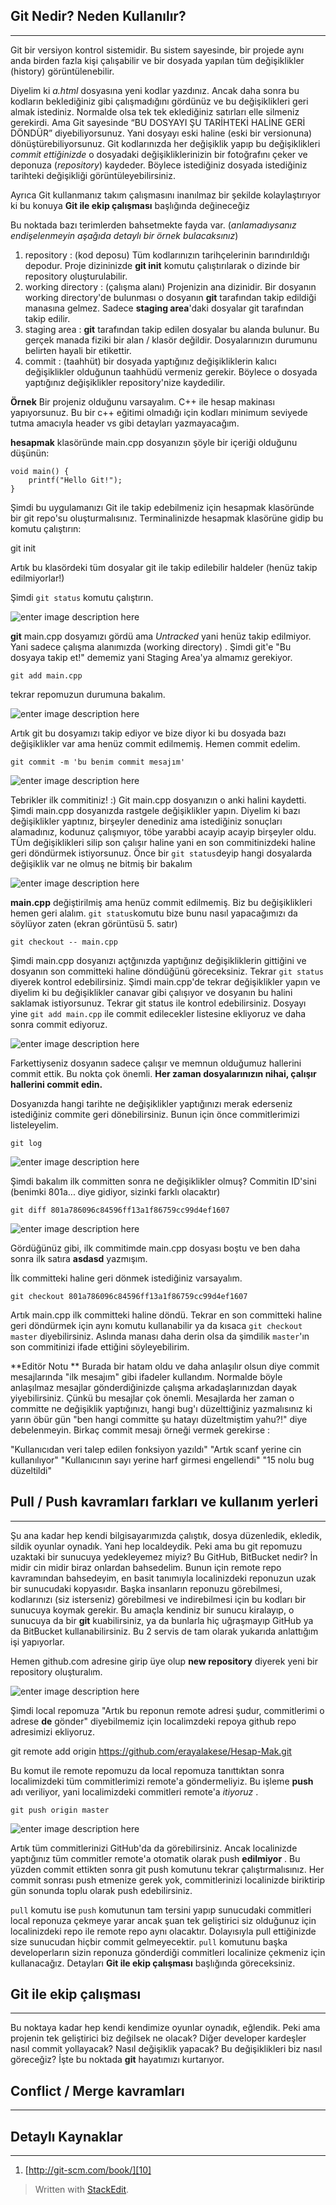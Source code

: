 Git Nedir? Neden Kullanılır?
----------------------------
----------
Git bir versiyon kontrol sistemidir. Bu sistem sayesinde, bir projede aynı anda birden fazla kişi
çalışabilir ve bir dosyada yapılan tüm değişiklikler (history) görüntülenebilir. 

Diyelim ki *a.html* dosyasına yeni kodlar yazdınız. Ancak daha sonra bu kodların beklediğiniz gibi çalışmadığını gördünüz ve bu değişiklikleri geri almak istediniz. Normalde olsa tek tek eklediğiniz satırları elle silmeniz  gerekirdi. Ama Git sayesinde “BU DOSYAYI ŞU TARİHTEKİ HALİNE GERİ DÖNDÜR” diyebiliyorsunuz. Yani dosyayı eski haline (eski bir versionuna) dönüştürebiliyorsunuz. Git kodlarınızda her değişiklik yapıp bu değişiklikleri *commit ettiğinizde* o dosyadaki değişikliklerinizin bir fotoğrafını çeker ve deponuza (*repository*) kaydeder. Böylece istediğiniz dosyada istediğiniz tarihteki değişikliği görüntüleyebilirsiniz.


Ayrıca Git kullanmanız takım çalışmasını inanılmaz bir şekilde kolaylaştırıyor ki bu konuya **Git ile ekip çalışması** başlığında değineceğiz

Bu noktada bazı terimlerden bahsetmekte fayda var.
(*anlamadıysanız endişelenmeyin aşağıda detaylı bir örnek bulacaksınız*)

 1. repository : (kod deposu) Tüm kodlarınızın tarihçelerinin barındırıldığı depodur. Proje dizininizde **git init** komutu çalıştırılarak o dizinde bir repository oluşturulabilir.
 2. working directory : (çalışma alanı) Projenizin ana dizinidir. Bir dosyanın working directory'de bulunması o dosyanın **git** tarafından takip edildiği manasına gelmez. Sadece **staging area**'daki dosyalar git tarafından takip edilir.
 3. staging area : **git** tarafından takip edilen dosyalar bu alanda bulunur. Bu gerçek manada fiziki bir alan / klasör değildir. Dosyalarınızın durumunu belirten hayali bir etikettir. 
 4. commit : (taahhüt) bir dosyada yaptığınız değişikliklerin kalıcı değişiklikler olduğunun taahhüdü vermeniz gerekir. Böylece o dosyada yaptığınız değişiklikler repository'nize kaydedilir.

**Örnek**
Bir projeniz olduğunu varsayalım. C++ ile hesap makinası yapıyorsunuz. Bu bir c++ eğitimi olmadığı için kodları minimum seviyede tutma amacıyla header vs gibi detayları yazmayacağım.

**hesapmak** klasöründe main.cpp dosyanızın şöyle bir içeriği olduğunu düşünün:

    void main() {
        printf("Hello Git!");
    }

Şimdi bu uygulamanızı Git ile takip edebilmeniz için hesapmak klasöründe bir git repo'su oluşturmalısınız. Terminalinizde hesapmak klasörüne gidip bu komutu çalıştırın:

git init

Artık bu klasördeki tüm dosyalar git ile takip edilebilir haldeler (henüz takip edilmiyorlar!)

Şimdi `git status` komutu çalıştırın.

![enter image description here][1]

**git** main.cpp dosyamızı gördü ama *Untracked* yani henüz takip edilmiyor. Yani sadece çalışma alanımızda (working directory) . Şimdi git'e "Bu dosyaya takip et!" dememiz yani Staging Area'ya almamız gerekiyor.

    git add main.cpp

tekrar repomuzun durumuna bakalım.

![enter image description here][2]

Artık git bu dosyamızı takip ediyor ve bize diyor ki bu dosyada bazı değişiklikler var ama henüz commit edilmemiş. Hemen commit edelim.

    git commit -m 'bu benim commit mesajım'

![enter image description here][3]

Tebrikler ilk commitiniz! :) Git main.cpp dosyanızın o anki halini kaydetti. Şimdi main.cpp dosyanızda rastgele değişiklikler yapın. Diyelim ki bazı değişiklikler yaptınız, birşeyler denediniz ama istediğiniz sonuçları alamadınız, kodunuz çalışmıyor, töbe yarabbi acayip acayip birşeyler oldu. TÜm değişiklikleri silip son çalışır haline yani en son commitinizdeki haline geri döndürmek istiyorsunuz. Önce bir `git status`deyip hangi dosyalarda değişiklik var ne olmuş ne bitmiş bir bakalım

![enter image description here][4]

**main.cpp** değiştirilmiş ama henüz commit edilmemiş. Biz bu değişiklikleri hemen geri alalım. `git status`komutu bize bunu nasıl yapacağımızı da söylüyor zaten (ekran görüntüsü 5. satır)

    git checkout -- main.cpp

Şimdi main.cpp dosyanızı açtğınızda yaptığınız değişikliklerin gittiğini ve dosyanın son committeki haline döndüğünü göreceksiniz. Tekrar `git status` diyerek kontrol edebilirsiniz. Şimdi main.cpp'de tekrar değişiklikler yapın ve diyelim ki bu değişiklikler canavar gibi çalışıyor ve dosyanın bu halini saklamak istiyorsunuz. Tekrar git status ile kontrol edebilirsiniz. Dosyayı yine `git add main.cpp` ile commit edilecekler listesine ekliyoruz ve daha sonra commit ediyoruz.

![enter image description here][5]

Farkettiyseniz dosyanın sadece çalışır ve memnun olduğumuz hallerini commit ettik. Bu nokta çok önemli. **Her zaman dosyalarınızın nihai, çalışır hallerini commit edin.** 

Dosyanızda hangi tarihte ne değişiklikler yaptığınızı merak ederseniz istediğiniz commite geri dönebilirsiniz. Bunun için önce commitlerimizi listeleyelim.

    git log

![enter image description here][6]

Şimdi bakalım ilk committen sonra ne değişiklikler olmuş? Commitin ID'sini (benimki 801a... diye gidiyor, sizinki farklı olacaktır)

    git diff 801a786096c84596ff13a1f86759cc99d4ef1607

![enter image description here][7]

Gördüğünüz gibi, ilk commitimde main.cpp dosyası boştu ve ben daha sonra ilk satıra **asdasd** yazmışım. 

İlk committeki haline geri dönmek istediğiniz varsayalım.

    git checkout 801a786096c84596ff13a1f86759cc99d4ef1607

Artık main.cpp ilk committeki haline döndü. Tekrar en son committeki haline geri döndürmek için aynı komutu kullanabilir ya da kısaca `git checkout master` diyebilirsiniz. Aslında manası daha derin olsa da şimdilik `master`'ın son commitinizi ifade ettiğini söyleyebilirim.

**Editör Notu **
Burada bir hatam oldu ve daha anlaşılır olsun diye commit mesajlarında "ilk mesajım" gibi ifadeler kullandım. Normalde böyle anlaşılmaz mesajlar gönderdiğinizde çalışma arkadaşlarınızdan dayak yiyebilirsiniz. Çünkü bu mesajlar çok önemli. Mesajlarda her zaman o committe ne değişiklik yaptığınızı, hangi bug'ı düzelttiğiniz yazmalısınız ki yarın öbür gün "ben hangi committe şu hatayı düzeltmiştim yahu?!" diye debelenmeyin. Birkaç commit mesajı örneği vermek gerekirse :

"Kullanıcıdan veri talep edilen fonksiyon yazıldı"
"Artık scanf yerine cin kullanılıyor"
"Kullanıcının sayı yerine harf girmesi engellendi"
"15 nolu bug düzeltildi"
 
Pull / Push kavramları farkları ve kullanım yerleri
---------------------------------------------------
----------

Şu ana kadar hep kendi bilgisayarımızda çalıştık, dosya düzenledik, ekledik, sildik oyunlar oynadık. Yani hep localdeydik. Peki ama bu git repomuzu uzaktaki bir sunucuya yedekleyemez miyiz? Bu GitHub, BitBucket nedir? İn midir cin midir biraz onlardan bahsedelim. Bunun için remote repo kavramından bahsedeyim, en basit tanımıyla localinizdeki reponuzun uzak bir sunucudaki kopyasıdır. Başka insanların reponuzu görebilmesi, kodlarınızı (siz isterseniz) görebilmesi ve indirebilmesi için bu kodları bir sunucuya koymak gerekir. Bu amaçla kendiniz bir sunucu kiralayıp, o sunucuya da bir **git** kuabilirsiniz, ya da bunlarla hiç uğraşmayıp GitHub ya da BitBucket kullanabilirsiniz. Bu 2 servis de tam olarak yukarıda anlattığım işi yapıyorlar. 

Hemen github.com adresine girip üye olup **new repository** diyerek yeni bir repository oluşturalım.

![enter image description here][8]

Şimdi local repomuza "Artık bu reponun remote adresi şudur, commitlerimi o adrese **de** gönder" diyebilmemiz için localimzdeki repoya github repo adresimizi ekliyoruz.

git remote add origin https://github.com/erayalakese/Hesap-Mak.git

Bu komut ile remote repomuzu da local repomuza tanıttıktan sonra localimizdeki tüm commitlerimizi remote'a göndermeliyiz. Bu işleme **push** adı veriliyor, yani localimizdeki commitleri remote'a *itiyoruz* .

    git push origin master

![enter image description here][9]

Artık tüm commitlerinizi GitHub'da da görebilirsiniz. Ancak localinizde yaptığınız tüm commitler remote'a otomatik olarak push **edilmiyor** . Bu yüzden commit ettikten sonra git push komutunu tekrar çalıştırmalısınız. Her commit sonrası push etmenize gerek yok, commitlerinizi localinizde biriktirip gün sonunda toplu olarak push edebilirsiniz.

`pull` komutu ise `push` komutunun tam tersini yapıp sunucudaki commitleri local reponuza çekmeye yarar ancak şuan tek geliştirici siz olduğunuz için localinizdeki repo ile remote repo aynı olacaktır. Dolayısıyla pull ettiğinizde size sunucudan hiçbir commit gelmeyecektir. `pull` komutunu başka developerların sizin reponuza gönderdiği commitleri localinize çekmeniz için kullanacağız. Detayları **Git ile ekip çalışması** başlığında göreceksiniz.

Git ile ekip çalışması
----------------------
----------

Bu noktaya kadar hep kendi kendimize oyunlar oynadık, eğlendik. Peki ama projenin tek geliştirici biz değilsek ne olacak? Diğer developer kardeşler nasıl commit yollayacak? Nasıl değişiklik yapacak? Bu değişiklikleri biz nasıl göreceğiz? İşte bu noktada **git** hayatımızı kurtarıyor. 

Conflict / Merge kavramları
---------------------------
----------

Detaylı Kaynaklar
-----------------
----------


 1. [http://git-scm.com/book/][10]

> Written with [StackEdit](https://stackedit.io/).


  [1]: http://cl.ly/image/1j1d0E0b273C/Image%202014-08-13%20at%203.39.05%20%C3%96S.png
  [2]: http://cl.ly/image/3F3i3a1j3i13/Image%202014-08-13%20at%203.42.10%20%C3%96S.png
  [3]: http://cl.ly/image/3Z3u13282Y3b/Image%202014-08-13%20at%203.44.20%20%C3%96S.png
  [4]: http://cl.ly/image/2L0l1l0i1p0p/Image%202014-08-13%20at%203.47.20%20%C3%96S.png
  [5]: http://cl.ly/image/1f1k1r103v3C/Image%202014-08-13%20at%203.53.55%20%C3%96S.png
  [6]: http://cl.ly/image/2O3L1X2v3R3k/Image%202014-08-13%20at%203.57.53%20%C3%96S.png
  [7]: http://cl.ly/image/0r2m3O0D2y3c/Image%202014-08-13%20at%204.00.51%20%C3%96S.png
  [8]: http://cl.ly/image/2V0J0i0c1r21/Image%202014-08-13%20at%204.22.00%20%C3%96S.png
  [9]: http://cl.ly/image/1V3t0H3t1T3U/Image%202014-08-13%20at%204.27.09%20%C3%96S.png
  [10]: http://git-scm.com/book/